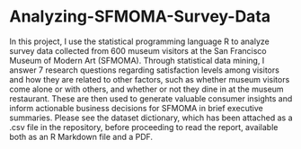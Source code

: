 # Analyzing-SFMOMA-Survey-Data

In this project, I use the statistical programming language R to analyze survey data collected from 600 museum visitors at the San Francisco Museum of Modern Art (SFMOMA). Through statistical data mining, I answer 7 research questions regarding satisfaction levels among visitors and how they are related to other factors, such as whether museum visitors come alone or with others, and whether or not they dine in at the museum restaurant. These are then used to generate valuable consumer insights and inform actionable business decisions for SFMOMA in brief executive summaries. Please see the dataset dictionary, which has been attached as a .csv file in the repository, before proceeding to read the report, available both as an R Markdown file and a PDF.
